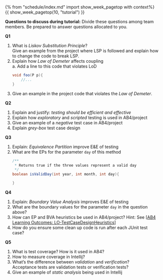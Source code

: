 {% from "schedule/index.md" import show_week_pagetop with context%}
{{ show_week_pagetop(10, "tutorial") }}

**Questions to discuss during tutorial:** Divide these questions among team members. Be prepared to answer questions allocated to you.

**Q1**

1. What is _Liskov Substitution Principle_?<br>
   Give an example from the project where LSP is followed and explain how to change the code to break LSP.
1. Explain how _Law of Demeter_ affects coupling<br>
   a. Add a line to this code that violates LoD
   ```java
   void foo(P p){
       //...
   }
   ```
1. Give an example in the project code that violates the _Law of Demeter_.

**Q2**
1. Explain and justify: _testing should be efficient and effective_
1. Explain how _exploratory_ and _scripted_ testing is used in AB4/project
1. Give an example of a _negative_ test case in AB4/project
1. Explain _grey-box_ test case design

**Q3**
1. Explain: _Equivalence Partition_ improve E&E of testing
1. What are the EPs for the parameter `day` of this method
   ```java
   /**
    * Returns true if the three values represent a valid day
    */
   boolean isValidDay(int year, int month, int day){
   
   } 
   ```

**Q4**
1. Explain: _Boundary Value Analysis_ improves E&E of testing
1. What are the boundary values for the parameter `day` in the question above?
1. How can EP and BVA heuristics be used in AB4/project? Hint: See [[AB4 Learning Outcomes: LO-TestCaseDesignHeuristics]({{module_org}}/addressbook-level4/blob/master/docs/LearningOutcomes.adoc#apply-test-case-design-heuristics-code-lo-testcasedesignheuristics-code)]
1. How do you ensure some clean up code is run after each JUnit test case?

**Q5**

1. What is test coverage? How is it used in AB4?
1. How to measure coverage in Intellij?
1. What’s the difference between _validation_ and _verification_?<br>
   Acceptance tests are validation tests or verification tests?
1. Give an example of _static analysis_ being used in Intellij
